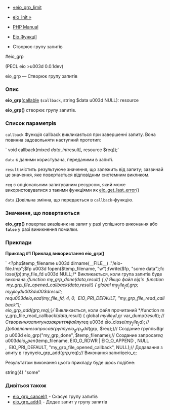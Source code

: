 - [«eio_grp_limit](function.eio-grp-limit.md)
- [eio_init »](function.eio-init.md)

- [PHP Manual](index.md)
- [Eio Функції](ref.eio.md)
- Створює групу запитів

#eio_grp

(PECL eio \>u003d 0.0.1dev)

eio_grp — Створює групу запитів

### Опис

**eio_grp**([callable](language.types.callable.md) `$callback`, string
$data u003d NULL): resource

**eio_grp()** створює групу запитів.

### Список параметрів

`callback`
Функція callback викликається при завершенні запиту. Вона повинна
задовольняти наступний прототип:

` void callback(mixed $data, int $result[, resource $req]);'

`data`
є даними користувача, переданими в запиті.

`result`
містить результуюче значення, що залежить від запиту; зазвичай це
значення, яке повертається відповідним системним викликом.

`req`
є опціональним запитуваним ресурсом, який може
використовуватися з такими функціями як
[eio_get_last_error()](function.eio-get-last-error.md)

`data`
Довільна змінна, що передається в `callback`-функцію.

### Значення, що повертаються

**eio_grp()** повертає вказівник на запит у разі успішного
виконання або **`false`** у разі виникнення помилки.

### Приклади

**Приклад #1 Приклад використання **eio_grp()****

` <?php$temp_filename u003d dirname(__FILE__) ."/eio-file.tmp";$fp u003d fopen($temp_filename, "w");fwrite($fp, "some data");fclose($fp) ;$my_file_fd u003d NULL;/* Викликається, коли група запитів буде виконана */function my_grp_done($data, $result) { // Якщо файл від'є  function my_grp_file_opened_callback($data, $result) { global $my_file_fd, $grp; $my_file_fdu003du003d$result; $req u003d eio_read($my_file_fd, 4, 0,  EIO_PRI_DEFAULT, "my_grp_file_read_callback"); eio_grp_add($grp, $req);}/* Викликається, коли файл прочитаний */function my_grp_file_read_callback($data, $result) { global $my_file_fd, $gr var_dump($result); // Створення запиту на закриття файлу $req u003d eio_close($my_file_fd); // Добавление запроса в группу eio_grp_add($grp, $req);}// Создание группы$grp u003d eio_grp("my_grp_done", $temp_filename);// Создание запроса$req u003d eio_open($temp_filename, EIO_O_RDWR | EIO_O_APPEND , NULL ,  EIO_PRI_DEFAULT, "my_grp_file_opened_callback", NULL);// Додавання запиту в групуeio_grp_add($grp, $req);// Виконання запитівeio_e;

Результатом виконання цього прикладу буде щось подібне:

string(4) "some"

### Дивіться також

- [eio_grp_cancel()](function.eio-grp-cancel.md) - Скасує групу
запитів
- [eio_grp_add()](function.eio-grp-add.md) - Додає запит у
групу запитів
